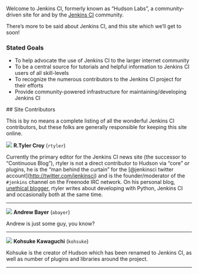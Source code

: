 Welcome to Jenkins CI, formerly known as “Hudson Labs”, a community-driven site for and by the [Jenkins CI](http://twitter.com/jenkinsci) community.

There’s more to be said about Jenkins CI, and this site which we’ll get to soon!

### Stated Goals

- To help advocate the use of Jenkins CI to the larger internet community
- To be a central source for tutorials and helpful information to Jenkins CI users of all skill-levels
- To recognize the numerous contributors to the Jenkins CI project for their efforts
- Provide community-powered infrastructure for maintaining/developing Jenkins CI

\#\# Site Contributors

This is by no means a complete listing of all the wonderful Jenkins CI contributors, but these folks are generally responsible for keeping this site online.

![](http://agentdero.cachefly.net/scratch/seatac-photo-sm.jpg) **R.Tyler Croy** (`rtyler`)

Currently the primary editor for the Jenkins CI news site (the successor to “Continuous Blog”), rtyler is not a direct contributor to Hudson via “core” or plugins, he is the “man behind the curtain” for the <span class="citation" data-cites="jenkinsci">\[@jenkinsci twitter account\]</span>(http://twitter.com/jenkinsci) and is the founder/moderator of the `#jenkins` channel on the Freenode IRC network. On his personal blog, [unethical blogger](http://unethicalblogger.com), rtyler writes about developing with Python, Jenkins CI and occasionally both at the same time.

---

![](http://www.gravatar.com/avatar/9dc9023094b9cf490f7a7774344ff75a) **Andrew Bayer** (`abayer`)

Andrew is just some guy, you know?

---

![](http://www.gravatar.com/avatar/0cb9832a01c22c083390f3c5dcb64105) **Kohsuke Kawaguchi** (`kohsuke`)

Kohsuke is the creator of Hudson which has been renamed to Jenkins CI, as well as number of plugins and libraries around the project.

---

